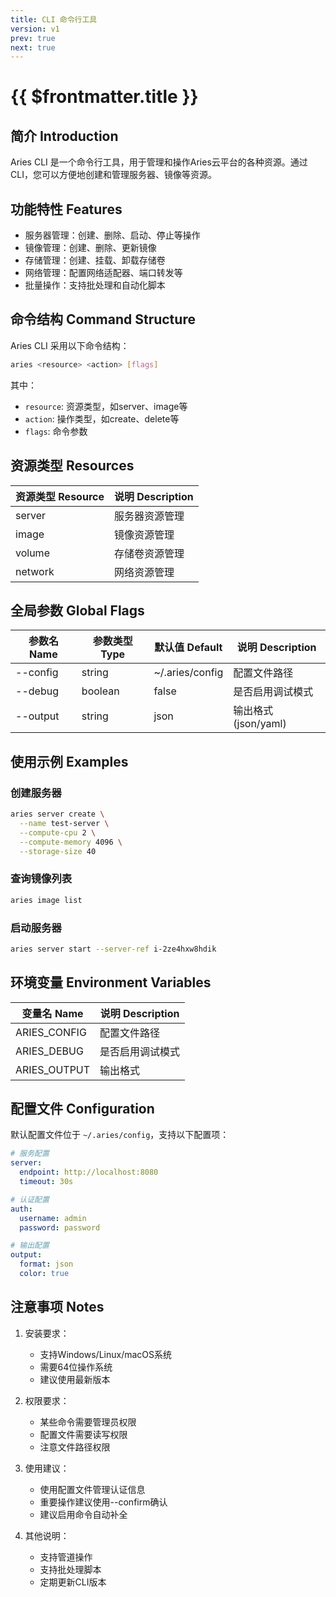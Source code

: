 ```yaml
---
title: CLI 命令行工具
version: v1
prev: true
next: true
---
```


# {{ $frontmatter.title }}

## 简介 Introduction

Aries CLI 是一个命令行工具，用于管理和操作Aries云平台的各种资源。通过CLI，您可以方便地创建和管理服务器、镜像等资源。

## 功能特性 Features

- 服务器管理：创建、删除、启动、停止等操作
- 镜像管理：创建、删除、更新镜像
- 存储管理：创建、挂载、卸载存储卷
- 网络管理：配置网络适配器、端口转发等
- 批量操作：支持批处理和自动化脚本

## 命令结构 Command Structure

Aries CLI 采用以下命令结构：

```bash
aries <resource> <action> [flags]
```

其中：
- `resource`: 资源类型，如server、image等
- `action`: 操作类型，如create、delete等
- `flags`: 命令参数

## 资源类型 Resources

| 资源类型 Resource | 说明 Description |
| --- | --- |
| server | 服务器资源管理 |
| image | 镜像资源管理 |
| volume | 存储卷资源管理 |
| network | 网络资源管理 |

## 全局参数 Global Flags

| 参数名 Name | 参数类型 Type | 默认值 Default | 说明 Description |
| --- | --- | --- | --- |
| --config | string | ~/.aries/config | 配置文件路径 |
| --debug | boolean | false | 是否启用调试模式 |
| --output | string | json | 输出格式(json/yaml) |

## 使用示例 Examples

### 创建服务器

```bash
aries server create \
  --name test-server \
  --compute-cpu 2 \
  --compute-memory 4096 \
  --storage-size 40
```

### 查询镜像列表

```bash
aries image list
```

### 启动服务器

```bash
aries server start --server-ref i-2ze4hxw8hdik
```

## 环境变量 Environment Variables

| 变量名 Name | 说明 Description |
| --- | --- |
| ARIES_CONFIG | 配置文件路径 |
| ARIES_DEBUG | 是否启用调试模式 |
| ARIES_OUTPUT | 输出格式 |

## 配置文件 Configuration

默认配置文件位于 `~/.aries/config`，支持以下配置项：

```yaml
# 服务配置
server:
  endpoint: http://localhost:8080
  timeout: 30s

# 认证配置
auth:
  username: admin
  password: password

# 输出配置
output:
  format: json
  color: true
```

## 注意事项 Notes

1. 安装要求：
   - 支持Windows/Linux/macOS系统
   - 需要64位操作系统
   - 建议使用最新版本

2. 权限要求：
   - 某些命令需要管理员权限
   - 配置文件需要读写权限
   - 注意文件路径权限

3. 使用建议：
   - 使用配置文件管理认证信息
   - 重要操作建议使用--confirm确认
   - 建议启用命令自动补全

4. 其他说明：
   - 支持管道操作
   - 支持批处理脚本
   - 定期更新CLI版本